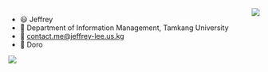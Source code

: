 <picture>
  <img src="https://github-readme-stats.vercel.app/api?username=JeffreyLeeTW&count_private=true&show_icons=true)"
    align="right" />
</picture>

- 😃 Jeffrey
- 🏫 Department of Information Management, Tamkang University
- 📮 contact.me@jeffrey-lee.us.kg
- 💖 Doro
<img src="https://media0.giphy.com/media/v1.Y2lkPTc5MGI3NjExOWQ5dmttcGF0dXF5NWF1ZWFjYnRxdXZsanQwOW1hMGJkc3R4dXM3cyZlcD12MV9pbnRlcm5hbF9naWZfYnlfaWQmY3Q9Zw/nCMhHpULYLqcwMxBJL/giphy.gif"/>
